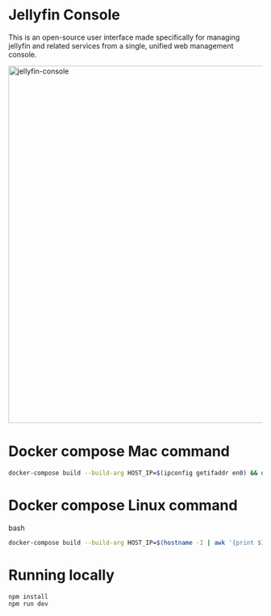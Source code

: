 # Jellyfin Console
This is an open-source user interface made specifically for managing jellyfin and related services from a single, unified web management console. 

<img width="707" alt="jellyfin-console" src="https://github.com/user-attachments/assets/845afc94-b8a4-484c-88e2-77cb5486da5a" />

# Docker compose Mac command

```bash
docker-compose build --build-arg HOST_IP=$(ipconfig getifaddr en0) && docker-compose up
```


# Docker compose Linux command

bash
```bash
docker-compose build --build-arg HOST_IP=$(hostname -I | awk '{print $1}') && docker-compose up
```

# Running locally
```
npm install
npm run dev
```
